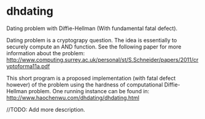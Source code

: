 # dhdating
Dating problem with Diffie-Hellman (With fundamental fatal defect).

Dating problem is a cryptograpy question.
The idea is essentially to securely compute an AND function.
See the following paper for more information about the problem:
http://www.computing.surrey.ac.uk/personal/st/S.Schneider/papers/2011/cryptoforma11a.pdf

This short program is a proposed implementation (with fatal defect however) of the problem using the hardness of computational Diffie-Hellman problem.
One running instance can be found in: http://www.haochenwu.com/dhdating/dhdating.html

//TODO: Add more description.
